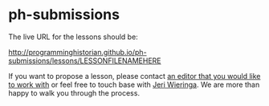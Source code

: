 # ph-submissions

The live URL for the lessons should be:

http://programminghistorian.github.io/ph-submissions/lessons/LESSONFILENAMEHERE

If you want to propose a lesson, please contact [an editor that you would like to work with](http://programminghistorian.org/project-team)  or feel free to touch base with [Jeri Wieringa](mailto:jeri.elizabeth%2Bproghist@gmail.com). We are more than happy to walk you through the process.
